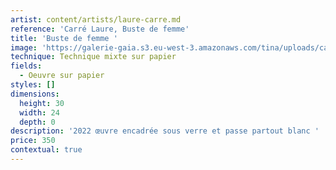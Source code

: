 ```yaml
---
artist: content/artists/laure-carre.md
reference: 'Carré Laure, Buste de femme'
title: 'Buste de femme '
image: 'https://galerie-gaia.s3.eu-west-3.amazonaws.com/tina/uploads/carre-laure/IMG_1787.jpg'
technique: Technique mixte sur papier
fields:
  - Oeuvre sur papier
styles: []
dimensions:
  height: 30
  width: 24
  depth: 0
description: '2022 œuvre encadrée sous verre et passe partout blanc '
price: 350
contextual: true
---
```


